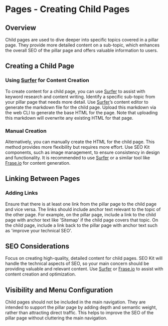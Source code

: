 # Pages - Creating Child Pages

## Overview
Child pages are used to dive deeper into specific topics covered in a pillar page. They provide more detailed content on a sub-topic, which enhances the overall SEO of the pillar page and offers valuable information to users.

## Creating a Child Page

### Using [Surfer](https://get.surferseo.com/seo-kit-io) for Content Creation
To create content for a child page, you can use [Surfer](https://get.surferseo.com/seo-kit-io) to assist with keyword research and content writing. Identify a specific sub-topic from your pillar page that needs more detail. Use [Surfer](https://get.surferseo.com/seo-kit-io)’s content editor to generate the markdown file for the child page. Upload this markdown via the web CLI to generate the base HTML for the page. Note that uploading this markdown will overwrite any existing HTML for that page.

### Manual Creation
Alternatively, you can manually create the HTML for the child page. This method provides more flexibility but requires more effort. Use SEO Kit components, such as image management, to ensure consistency in design and functionality. It is recommended to use [Surfer](https://get.surferseo.com/seo-kit-io) or a similar tool like [Frase.io](https://www.frase.io/?via=seo-kit-io) for content generation.

## Linking Between Pages

### Adding Links
Ensure that there is at least one link from the pillar page to the child page and vice versa. The links should include anchor text relevant to the topic of the other page. For example, on the pillar page, include a link to the child page with anchor text like 'Sitemap' if the child page covers that topic. On the child page, include a link back to the pillar page with anchor text such as 'improve your technical SEO'.

## SEO Considerations
Focus on creating high-quality, detailed content for child pages. SEO Kit will handle the technical aspects of SEO, so your main concern should be providing valuable and relevant content. Use [Surfer](https://get.surferseo.com/seo-kit-io) or [Frase.io](https://www.frase.io/?via=seo-kit-io) to assist with content creation and optimization.

## Visibility and Menu Configuration
Child pages should not be included in the main navigation. They are intended to support the pillar page by adding depth and semantic weight, rather than attracting direct traffic. This helps to improve the SEO of the pillar page without cluttering the main navigation.

